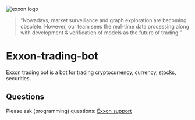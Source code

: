![exxon logo](https://exxcoin.io/area/assets/img/logo.png)

> “Nowadays, market surveillance and graph exploration are becoming obsolete. However, our team sees the real-time data processing along with development & verification of models as the future of trading.”

# Exxon-trading-bot
Exxon trading bot is a bot for trading cryptocurrency, currency, stocks, securities.

## Questions
Please ask (programming) questions: [Exxon support](https://plus.google.com/u/2/118401820626262923062)
